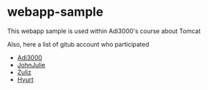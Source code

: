 # webapp-sample

This webapp sample is used within Adi3000's course about Tomcat

Also, here a list of gitub account who participated

* [Adi3000](//github.com/Adi3000)
* [JohnJulie](//github.com/JohnJulie)
* [Zuliz](//github.com/Zuliz)
* [Hyurt](//github.com/Hyurt)

